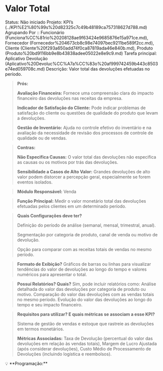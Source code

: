 # Valor Total

Status: Não iniciado
Projeto: KPI’s (../KPI%E2%80%99s%20d82325c7c49b48189ca757318627d788.md)
Agrupando Por :: Funcionário (Funciona%CC%81rio%20208128ae9f63424e9685876e15a971ce.md), Fornecedor (Fornecedor%204673cb8c98e74097bec9211be589f2cc.md), Cliente (Cliente%20f293a650add74f0ca87819ada46e840b.md), Produto (Produto%20bd9116bb9e8b43838adee05022e8e9c9.md)
Tarefa principal: Aplicativo Devolução (Aplicativo%20Devoluc%CC%A7a%CC%83o%20af999742459b443c8503e74ed059708c.md)
Descrição: Valor total das devoluções efetuadas no período.

> **Prós:**
> 
> 
> **Avaliação Financeira:** Fornece uma compreensão clara do impacto financeiro das devoluções nas receitas da empresa.
> 
> **Indicador de Satisfação do Cliente:** Pode indicar problemas de satisfação do cliente ou questões de qualidade do produto que levam a devoluções.
> 
> **Gestão de Inventário:** Ajuda no controle efetivo do inventário e na avaliação da necessidade de revisão dos processos de controle de qualidade ou de vendas.
> 

> **Contras:**
> 
> 
> **Não Especifica Causas:** O valor total das devoluções não especifica as causas ou os motivos por trás das devoluções.
> 
> **Sensibilidade a Casos de Alto Valor:** Grandes devoluções de alto valor podem distorcer a percepção geral, especialmente se forem eventos isolados.
> 

> **Módulo Responsável:**
Venda
> 

> **Função Principal:**
Medir o valor monetário total das devoluções efetuadas pelos clientes em um determinado período.
> 

> **Quais Configurações deve ter?**
> 
> 
> Definição do período de análise (semanal, mensal, trimestral, anual).
> 
> Segmentação por categoria de produto, canal de venda ou motivo de devolução.
> 
> Opção para comparar com as receitas totais de vendas no mesmo período.
> 

> **Formato de Exibição?**
Gráficos de barras ou linhas para visualizar tendências do valor de devoluções ao longo do tempo e valores numéricos para apresentar o total.
> 

> **Possuí Relatórios? Quais?**
Sim, pode incluir relatórios como:
Análise detalhada do valor das devoluções por categoria de produto ou motivo.
Comparação do valor das devoluções com as vendas totais no mesmo período.
Evolução do valor das devoluções ao longo do tempo e seu impacto financeiro.
> 

> **Requisitos para utilizar? E quais métricas se associam a esse KPI?**
> 
> 
> Sistema de gestão de vendas e estoque que rastreie as devoluções em termos monetários.
> 
> **Métricas Associadas:**
> Taxa de Devolução (percentual do valor das devoluções em relação às vendas totais), Margem de Lucro Ajustada (após considerar devoluções), Custo Médio de Processamento de Devoluções (incluindo logística e reembolsos).
> 

<aside>
💡 **Programação:**

</aside>
